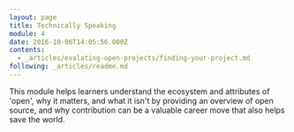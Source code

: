 ```yaml
---
layout: page
title: Technically Speaking
module: 4
date: 2016-10-06T14:05:56.000Z
contents:
  - _articles/evalating-open-projects/finding-your-project.md
following: _articles/readme.md
---
```


This module helps learners understand the ecosystem and attributes of 'open', why it matters, and what it isn't by providing an overview of open source, and why contribution can be a valuable career move that also helps save the world.
